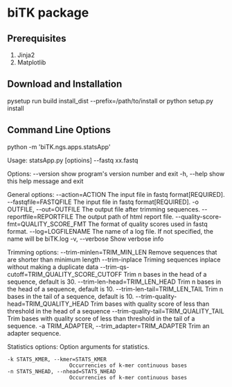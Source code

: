 biTK package
=============

Prerequisites
-------------

1. Jinja2
2. Matplotlib

Download and Installation
-------------------------
  pysetup run build install_dist --prefix=/path/to/install
or
  python setup.py install


Command Line Options
--------------------

python -m 'biTK.ngs.apps.statsApp'

Usage: statsApp.py [optioins] --fastq xx.fastq

Options: 
  --version             show program's version number and exit 
  -h, --help            show this help message and exit 

  General options: 
    --action=ACTION     The input file in fastq format[REQUIRED]. 
    --fastqfile=FASTQFILE 
                        The input file in fastq format[REQUIRED]. 
    -o OUTFILE, --out=OUTFILE 
                        The output file after trimming sequences. 
    --reportfile=REPORTFILE 
                        The output path of html report file. 
    --quality-score-fmt=QUALITY_SCORE_FMT
                        The format of quality scores used in fastq format.
    --log=LOGFILENAME   The name of a log file. If not specified, the name
                        will be biTK.log
    -v, --verbose       Show verbose info

  Trimming options:
    --trim-minlen=TRIM_MIN_LEN
                        Remove sequences that are shorter than minimum length
    --trim-inplace      Triming sequences inplace without making a duplicate
                        data
    --trim-qs-cutoff=TRIM_QUALITY_SCORE_CUTOFF
                        Trim n bases in the head of a sequence, default is 30.
    --trim-len-head=TRIM_LEN_HEAD
                        Trim n bases in the head of a sequence, default is 10.
    --trim-len-tail=TRIM_LEN_TAIL
                        Trim n bases in the tail of a sequence, default is 10.
    --trim-quality-head=TRIM_QUALITY_HEAD
                        Trim bases with quality score of less than threshold
                        in the head of a sequence
    --trim-quality-tail=TRIM_QUALITY_TAIL
                        Trim bases with quality score of less than threshold
                        in the tail of a sequence.
    -a TRIM_ADAPTER, --trim_adapter=TRIM_ADAPTER
                        Trim an adapter sequence.

  Statistics options:
    Option arguments for statistics.

    -k STATS_KMER, --kmer=STATS_KMER
                        Occurrencies of k-mer continuous bases
    -n STATS_NHEAD, --nhead=STATS_NHEAD
                        Occurrencies of k-mer continuous bases

